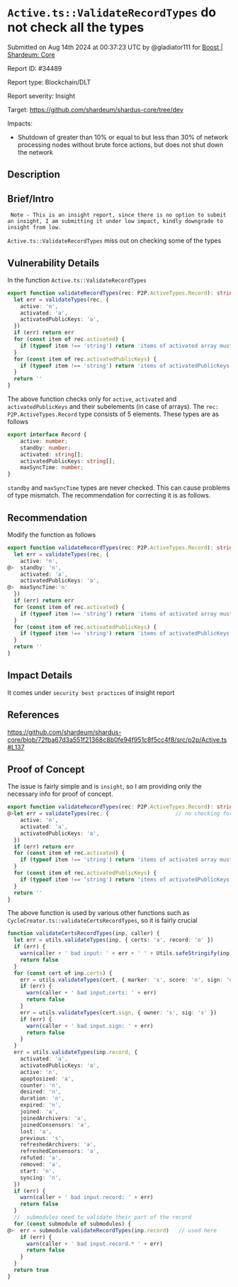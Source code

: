 
# `Active.ts::ValidateRecordTypes` do not check all the types

Submitted on Aug 14th 2024 at 00:37:23 UTC by @gladiator111 for [Boost | Shardeum: Core](https://immunefi.com/bounty/shardeum-core-boost/)

Report ID: #34489

Report type: Blockchain/DLT

Report severity: Insight

Target: https://github.com/shardeum/shardus-core/tree/dev

Impacts:
- Shutdown of greater than 10% or equal to but less than 30% of network processing nodes without brute force actions, but does not shut down the network

## Description
## Brief/Intro
` Note - This is an insight report, since there is no option to submit an insight, I am submitting it under low impact, kindly downgrade to insight from low.`                                                      

`Active.ts::ValidateRecordTypes` miss out on checking some of the types

## Vulnerability Details
In the function `Active.ts::ValidateRecordTypes`
```typescript
export function validateRecordTypes(rec: P2P.ActiveTypes.Record): string {
  let err = validateTypes(rec, {
    active: 'n',
    activated: 'a',
    activatedPublicKeys: 'a',
  })
  if (err) return err
  for (const item of rec.activated) {
    if (typeof item !== 'string') return 'items of activated array must be strings'
  }
  for (const item of rec.activatedPublicKeys) {
    if (typeof item !== 'string') return 'items of activatedPublicKeys array must be strings'
  }
  return ''
}
```
The above function checks only for `active`, `activated` and `activatedPublicKeys` and their subelements (in case of arrays).
The `rec: P2P.ActiveTypes.Record` type consists of 5 elements. These types are as follows
```typescript
export interface Record {
    active: number;
    standby: number;
    activated: string[];
    activatedPublicKeys: string[];
    maxSyncTime: number;
}
```
  `standby` and `maxSyncTime` types are never checked. This can cause problems of type mismatch. The recommendation for correcting it is as follows.

## Recommendation
Modify the function as follows
```typescript
export function validateRecordTypes(rec: P2P.ActiveTypes.Record): string {
  let err = validateTypes(rec, {
    active: 'n',
@>  standby: 'n',
    activated: 'a',
    activatedPublicKeys: 'a',
@>  maxSyncTime:'n'
  })
  if (err) return err
  for (const item of rec.activated) {
    if (typeof item !== 'string') return 'items of activated array must be strings'
  }
  for (const item of rec.activatedPublicKeys) {
    if (typeof item !== 'string') return 'items of activatedPublicKeys array must be strings'
  }
  return ''
}
```

## Impact Details
It comes under `security best practices` of insight report

## References
https://github.com/shardeum/shardus-core/blob/72fba67d3a551f21368c8b0fe94f951c8f5cc4f8/src/p2p/Active.ts#L137



## Proof of Concept
The issue is fairly simple and is `insight`, so I am providing only the necessary info for proof of concept.
```typescript
export function validateRecordTypes(rec: P2P.ActiveTypes.Record): string {
@>let err = validateTypes(rec, {                     // no checking for standby and maxSyncTime
    active: 'n',
    activated: 'a',
    activatedPublicKeys: 'a',
  })
  if (err) return err
  for (const item of rec.activated) {
    if (typeof item !== 'string') return 'items of activated array must be strings'
  }
  for (const item of rec.activatedPublicKeys) {
    if (typeof item !== 'string') return 'items of activatedPublicKeys array must be strings'
  }
  return ''
}
```
The above function is used by various other functions such as `CycleCreator.ts::validateCertsRecordTypes`, so it is fairly crucial
```typescript
function validateCertsRecordTypes(inp, caller) {
  let err = utils.validateTypes(inp, { certs: 'a', record: 'o' })
  if (err) {
    warn(caller + ' bad input: ' + err + ' ' + Utils.safeStringify(inp))
    return false
  }
  for (const cert of inp.certs) {
    err = utils.validateTypes(cert, { marker: 's', score: 'n', sign: 'o' })
    if (err) {
      warn(caller + ' bad input.certs: ' + err)
      return false
    }
    err = utils.validateTypes(cert.sign, { owner: 's', sig: 's' })
    if (err) {
      warn(caller + ' bad input.sign: ' + err)
      return false
    }
  }
  err = utils.validateTypes(inp.record, {
    activated: 'a',
    activatedPublicKeys: 'a',
    active: 'n',
    apoptosized: 'a',
    counter: 'n',
    desired: 'n',
    duration: 'n',
    expired: 'n',
    joined: 'a',
    joinedArchivers: 'a',
    joinedConsensors: 'a',
    lost: 'a',
    previous: 's',
    refreshedArchivers: 'a',
    refreshedConsensors: 'a',
    refuted: 'a',
    removed: 'a',
    start: 'n',
    syncing: 'n',
  })
  if (err) {
    warn(caller + ' bad input.record: ' + err)
    return false
  }
  //  submodules need to validate their part of the record
  for (const submodule of submodules) {
@>  err = submodule.validateRecordTypes(inp.record)   // used here
    if (err) {
      warn(caller + ' bad input.record.* ' + err)
      return false
    }
  }
  return true
}
```